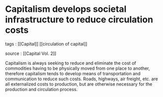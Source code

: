 # Capitalism develops societal infrastructure to reduce circulation costs

tags
: [[Capital]] [[circulation of capital]]

source
: [[Capital Vol. 2]]

Capitalism is always seeking to reduce and eliminate the cost of commodities having to be physically moved from one place to another, therefore capitalism tends to develop means of transportation and communication to reduce such costs. Roads, highways, air freight, etc. are all externalized costs to production, but are otherwise necessary for the production and circulation process.
